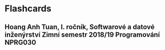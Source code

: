 # Flashcards
Hoang Anh Tuan, I. ročník, Softwarové a datové inženýrství
Zimní semestr 2018/19
Programování NPRG030
---------------------------------------------------------------

